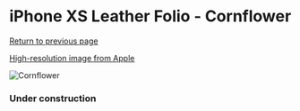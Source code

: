 # iPhone XS Leather Folio - Cornflower

[Return to previous page](/iphone_x)

[High-resolution image from Apple](https://store.storeimages.cdn-apple.com/8756/as-images.apple.com/is/MVFD2?wid=4500&hei=4500&fmt=png)

<div style="width: 384px"><img src="/everysource/MVFD2.png" alt="Cornflower"></div>

### Under construction
